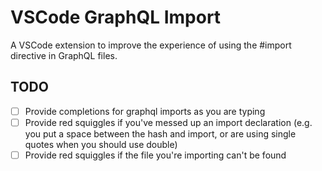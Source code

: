 # VSCode GraphQL Import

A VSCode extension to improve the experience of using the #import directive in GraphQL files.

## TODO

- [ ] Provide completions for graphql imports as you are typing
- [ ] Provide red squiggles if you've messed up an import declaration (e.g. you put a space between the hash and import, or are using single quotes when you should use double)
- [ ] Provide red squiggles if the file you're importing can't be found
